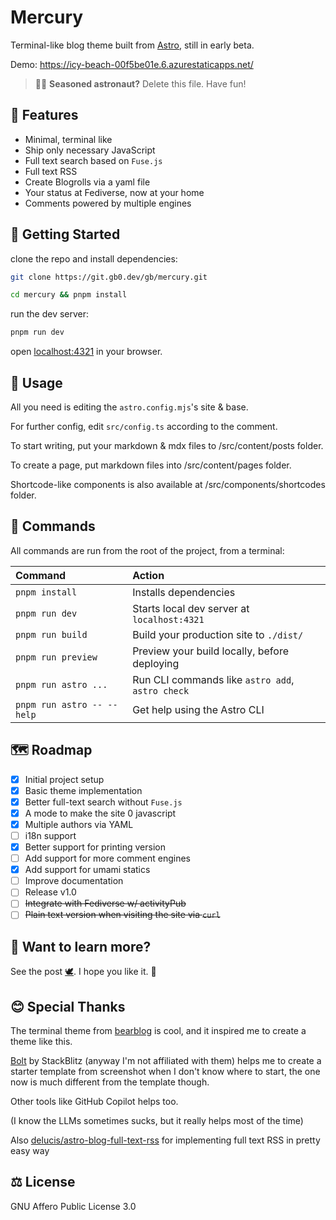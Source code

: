 # Mercury

Terminal-like blog theme built from [Astro](https://astro.build), still in early beta.

Demo: https://icy-beach-00f5be01e.6.azurestaticapps.net/

> 🧑‍🚀 **Seasoned astronaut?** Delete this file. Have fun!

## 🌌 Features
- Minimal, terminal like
- Ship only necessary JavaScript
- Full text search based on `Fuse.js`
- Full text RSS
- Create Blogrolls via a yaml file
- Your status at Fediverse, now at your home
- Comments powered by multiple engines

## 🚀 Getting Started
clone the repo and install dependencies:

```bash
git clone https://git.gb0.dev/gb/mercury.git
```
```bash
cd mercury && pnpm install
```
run the dev server:

```bash
pnpm run dev
```
open [localhost:4321](http://localhost:4321) in your browser.

## 🔧 Usage
All you need is editing the `astro.config.mjs`'s site & base.

For further config, edit `src/config.ts` according to the comment.

To start writing, put your markdown & mdx files to /src/content/posts folder.

To create a page, put markdown files into /src/content/pages folder.

Shortcode-like components is also available at /src/components/shortcodes folder.

## 🧞 Commands

All commands are run from the root of the project, from a terminal:

| Command                    | Action                                           |
| :------------------------- | :----------------------------------------------- |
| `pnpm install`             | Installs dependencies                            |
| `pnpm run dev`             | Starts local dev server at `localhost:4321`      |
| `pnpm run build`           | Build your production site to `./dist/`          |
| `pnpm run preview`         | Preview your build locally, before deploying     |
| `pnpm run astro ...`       | Run CLI commands like `astro add`, `astro check` |
| `pnpm run astro -- --help` | Get help using the Astro CLI                     |

## 🗺 Roadmap
- [x] Initial project setup
- [x] Basic theme implementation
- [x] Better full-text search without `Fuse.js`
- [x] A mode to make the site 0 javascript
- [x] Multiple authors via YAML
- [ ] i18n support
- [x] Better support for printing version
- [ ] Add support for more comment engines
- [x] Add support for umami statics
- [ ] Improve documentation
- [ ] Release v1.0
- [ ] ~~Integrate with Fediverse w/ activityPub~~
- [ ] ~~Plain text version when visiting the site via `curl`~~

## 👀 Want to learn more?

See the post [🕊](). I hope you like it. 💜

## 😊 Special Thanks
The terminal theme from [bearblog](https://bearblog.dev) is cool, and it inspired me to create a theme like this.

[Bolt](https://bolt.new) by StackBlitz (anyway I'm not affiliated with them) helps me to create a starter template from screenshot when I don't know where to start, the one now is much different from the template though.

Other tools like GitHub Copilot helps too.

(I know the LLMs sometimes sucks, but it really helps most of the time)

Also [delucis/astro-blog-full-text-rss](https://github.com/delucis/astro-blog-full-text-rss) for implementing full text RSS in pretty easy way
## ⚖️ License
GNU Affero Public License 3.0